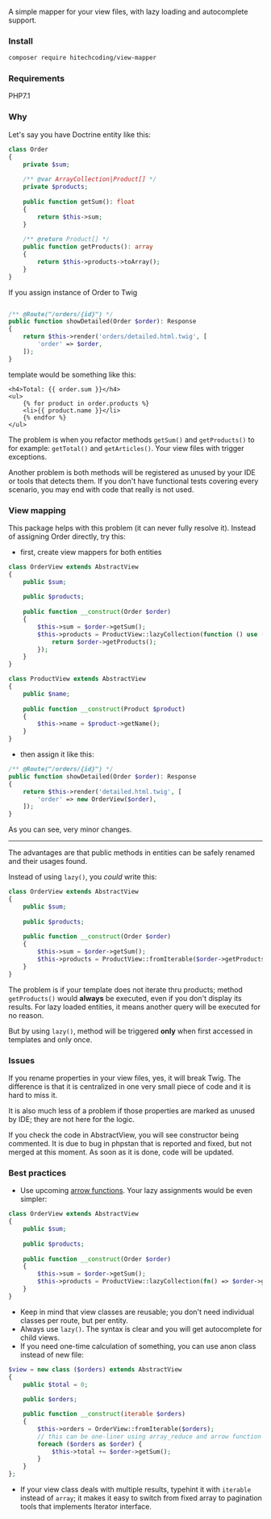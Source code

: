 A simple mapper for your view files, with lazy loading and autocomplete support.

### Install
```bash
composer require hitechcoding/view-mapper
```

### Requirements
PHP7.1

### Why
Let's say you have Doctrine entity like this:

```php
class Order
{
    private $sum;
    
    /** @var ArrayCollection|Product[] */
    private $products;
    
    public function getSum(): float
    {
        return $this->sum;
    }
    
    /** @return Product[] */
    public function getProducts(): array
    {
        return $this->products->toArray();
    }
}
```

If you assign instance of Order to Twig
 
```php

/** @Route("/orders/{id}") */
public function showDetailed(Order $order): Response
{
    return $this->render('orders/detailed.html.twig', [
        'order' => $order,
    ]);
}
``` 
 
template would be something like this:
```twig
<h4>Total: {{ order.sum }}</h4>
<ul>
    {% for product in order.products %}
    <li>{{ product.name }}</li>
    {% endfor %}
</ul>

```

The problem is when you refactor methods ``getSum()`` and ``getProducts()`` to for example: ``getTotal()`` and ``getArticles()``. Your view files with trigger exceptions.

Another problem is both methods will be registered as unused by your IDE or tools that detects them. If you don't have functional tests covering every scenario, you may end with code that really is not used.

### View mapping
This package helps with this problem (it can never fully resolve it). Instead of assigning Order directly, try this:

- first, create view mappers for both entities

```php
class OrderView extends AbstractView
{
    public $sum;
    
    public $products;
    
    public function __construct(Order $order)
    {
        $this->sum = $order->getSum();
        $this->products = ProductView::lazyCollection(function () use ($order) {
            return $order->getProducts();
        });
    }
}

class ProductView extends AbstractView
{
    public $name;
    
    public function __construct(Product $product)
    {
        $this->name = $product->getName();
    } 
}
```

- then assign it like this:

```php
/** @Route("/orders/{id}") */
public function showDetailed(Order $order): Response
{
    return $this->render('detailed.html.twig', [
        'order' => new OrderView($order),
    ]);
}
``` 

As you can see, very minor changes.

---

The advantages are that public methods in entities can be safely renamed and their usages found. 

Instead of using ``lazy()``, you _could_ write this:

```php
class OrderView extends AbstractView
{
    public $sum;
    
    public $products;
    
    public function __construct(Order $order)
    {
        $this->sum = $order->getSum();
        $this->products = ProductView::fromIterable($order->getProducts());
    }
}
```

The problem is if your template does not iterate thru products; method ``getProducts()`` would **always** be executed, even if you don't display its results. For lazy loaded entities, it means another query will be executed for no reason.


But by using ``lazy()``, method will be triggered **only** when first accessed in templates and only once. 

### Issues
If you rename properties in your view files, yes, it will break Twig. The difference is that it is centralized in one very small piece of code and it is hard to miss it. 

It is also much less of a problem if those properties are marked as unused by IDE; they are not here for the logic.

If you check the code in AbstractView, you will see constructor being commented. It is due to bug in phpstan that is reported and fixed, but not merged at this moment. As soon as it is done, code will be updated.

### Best practices 
- Use upcoming [arrow functions](https://wiki.php.net/rfc/arrow_functions_v2). Your lazy assignments would be even simpler:
```php
class OrderView extends AbstractView
{
    public $sum;
    
    public $products;
    
    public function __construct(Order $order)
    {
        $this->sum = $order->getSum();
        $this->products = ProductView::lazyCollection(fn() => $order->getProducts());
    }
}
```
- Keep in mind that view classes are reusable; you don't need individual classes per route, but per entity. 
- Always use ``lazy()``. The syntax is clear and you will get autocomplete for child views. 
- If you need one-time calculation of something, you can use anon class instead of new file:
```php
$view = new class ($orders) extends AbstractView
{
    public $total = 0;
    
    public $orders;

    public function __construct(iterable $orders)
    {
        $this->orders = OrderView::fromIterable($orders);
        // this can be one-liner using array_reduce and arrow function
        foreach ($orders as $order) {
            $this->total += $order->getSum();
        }
    }
};
``` 
- If your view class deals with multiple results, typehint it with ``iterable`` instead of ``array``; it makes it easy to switch from fixed array to pagination tools that implements Iterator interface.
